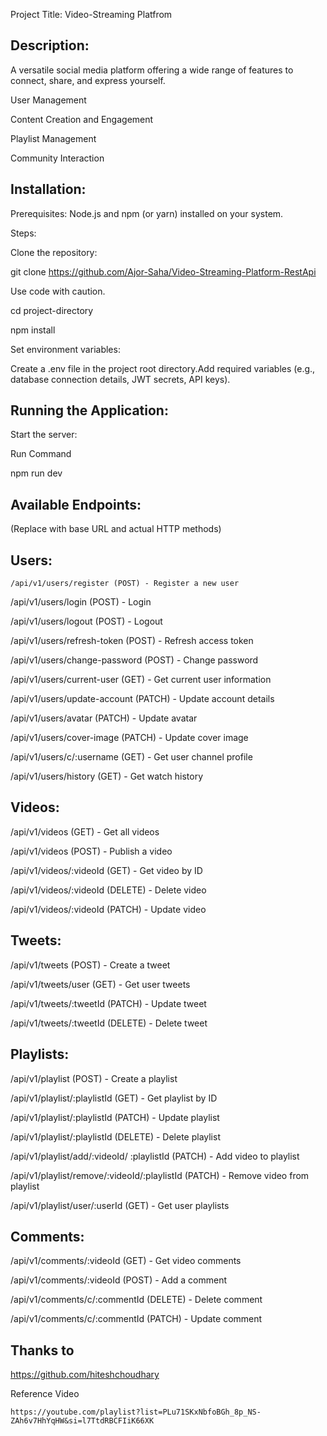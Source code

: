 Project Title: Video-Streaming Platfrom

## Description:
A versatile social media platform offering a wide range of features to connect, share, and express yourself.

User Management

Content Creation and Engagement

Playlist Management

Community Interaction

## Installation:

Prerequisites:
Node.js and npm (or yarn) installed on your system.

Steps:

Clone the repository:

git clone https://github.com/Ajor-Saha/Video-Streaming-Platform-RestApi

Use code with caution. 

cd project-directory

npm install

Set environment variables:

Create a .env file in the project root directory.Add required variables (e.g., database connection details, JWT secrets, API keys).


## Running the Application:

Start the server:

Run Command

npm run dev
## Available Endpoints:

(Replace with base URL and actual HTTP methods)

## Users:
```
/api/v1/users/register (POST) - Register a new user

```
/api/v1/users/login (POST) - Login

/api/v1/users/logout (POST) - Logout

/api/v1/users/refresh-token (POST) - Refresh access token

/api/v1/users/change-password (POST) - Change password

/api/v1/users/current-user (GET) - Get current user information

/api/v1/users/update-account (PATCH) - Update account details

/api/v1/users/avatar (PATCH) - Update avatar

/api/v1/users/cover-image (PATCH) - Update cover image

/api/v1/users/c/:username (GET) - Get user channel profile

/api/v1/users/history (GET) - Get watch history

## Videos:

/api/v1/videos (GET) - Get all videos

/api/v1/videos (POST) - Publish a video

/api/v1/videos/:videoId (GET) - Get video by ID

/api/v1/videos/:videoId (DELETE) - Delete video

/api/v1/videos/:videoId (PATCH) - Update video

## Tweets:

/api/v1/tweets (POST) - Create a tweet

/api/v1/tweets/user (GET) - Get user tweets

/api/v1/tweets/:tweetId (PATCH) - Update tweet

/api/v1/tweets/:tweetId (DELETE) - Delete tweet

## Playlists:

/api/v1/playlist (POST) - Create a playlist

/api/v1/playlist/:playlistId (GET) - Get playlist by ID

/api/v1/playlist/:playlistId (PATCH) - Update playlist

/api/v1/playlist/:playlistId (DELETE) - Delete playlist

/api/v1/playlist/add/:videoId/
:playlistId (PATCH) - Add video to playlist

/api/v1/playlist/remove/:videoId/:playlistId (PATCH) - Remove video from playlist

/api/v1/playlist/user/:userId (GET) - Get user playlists

## Comments:

/api/v1/comments/:videoId (GET) - Get video comments

/api/v1/comments/:videoId (POST) - Add a comment

/api/v1/comments/c/:commentId (DELETE) - Delete comment

/api/v1/comments/c/:commentId (PATCH) - Update comment

 ## Thanks to
 https://github.com/hiteshchoudhary

 Reference Video
 ```
 https://youtube.com/playlist?list=PLu71SKxNbfoBGh_8p_NS-ZAh6v7HhYqHW&si=l7TtdRBCFIiK66XK

 ```
